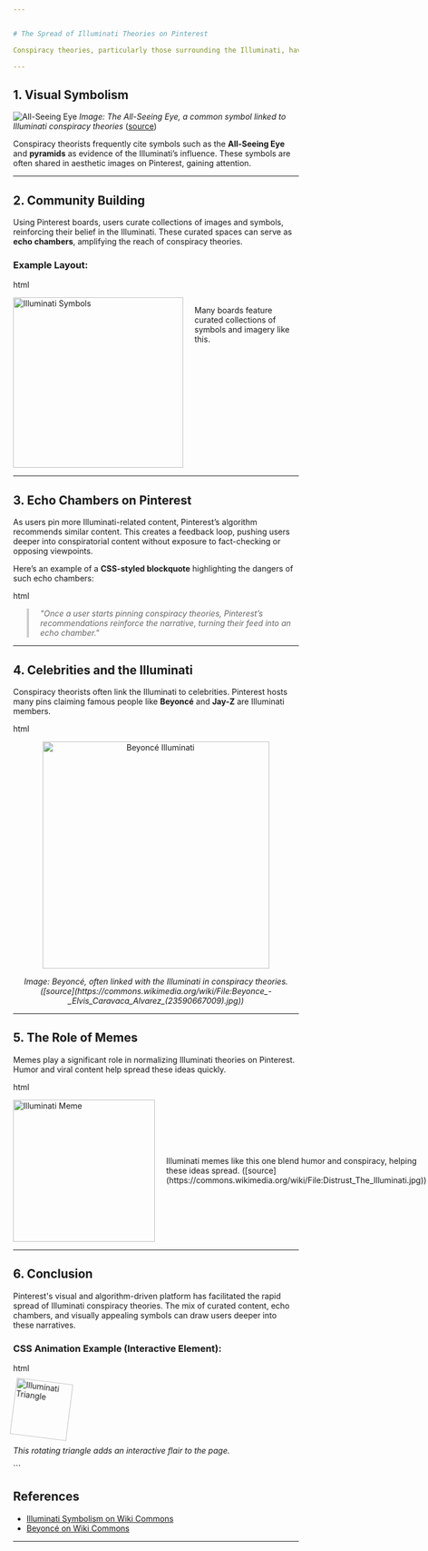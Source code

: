 ```yaml
---


# The Spread of Illuminati Theories on Pinterest

Conspiracy theories, particularly those surrounding the Illuminati, have found a unique place on Pinterest. This platform, known for its visual appeal, has allowed these theories to spread quickly due to its image-based nature.

---
```


## **1. Visual Symbolism**
![All-Seeing Eye](https://upload.wikimedia.org/wikipedia/commons/thumb/f/f5/Great_Seal_of_the_United_States_%28reverse%29.svg/1024px-Great_Seal_of_the_United_States_%28reverse%29.svg.png)
_Image: The All-Seeing Eye, a common symbol linked to Illuminati conspiracy theories_ ([source](https://commons.wikimedia.org/wiki/File:Great_Seal_of_the_United_States_(reverse).svg))

Conspiracy theorists frequently cite symbols such as the **All-Seeing Eye** and **pyramids** as evidence of the Illuminati’s influence. These symbols are often shared in aesthetic images on Pinterest, gaining attention.

---

## **2. Community Building**
Using Pinterest boards, users curate collections of images and symbols, reinforcing their belief in the Illuminati. These curated spaces can serve as **echo chambers**, amplifying the reach of conspiracy theories.

### Example Layout:
html
<div style="display: flex; justify-content: center;">
  <img src="https://upload.wikimedia.org/wikipedia/commons/thumb/a/a5/Montage_of_photos_of_American_Illuminati_symbols.jpg/640px-Montage_of_photos_of_American_Illuminati_symbols.jpg" alt="Illuminati Symbols" width="300" height="300" />
  <p style="padding-left: 20px;">Many boards feature curated collections of symbols and imagery like this.</p>
</div>

---

## **3. Echo Chambers on Pinterest**
As users pin more Illuminati-related content, Pinterest’s algorithm recommends similar content. This creates a feedback loop, pushing users deeper into conspiratorial content without exposure to fact-checking or opposing viewpoints.

Here’s an example of a **CSS-styled blockquote** highlighting the dangers of such echo chambers:

html
<style>
  blockquote {
    border-left: 4px solid #ccc;
    padding-left: 20px;
    color: #666;
    font-style: italic;
  }
</style>

<blockquote>
  "Once a user starts pinning conspiracy theories, Pinterest’s recommendations reinforce the narrative, turning their feed into an echo chamber."
</blockquote>

---

## **4. Celebrities and the Illuminati**

Conspiracy theorists often link the Illuminati to celebrities. Pinterest hosts many pins claiming famous people like **Beyoncé** and **Jay-Z** are Illuminati members.

html
<div style="text-align: center;">
  <img src="https://upload.wikimedia.org/wikipedia/commons/thumb/6/66/Beyonce_-_Elvis_Caravaca_Alvarez_%2823590667009%29.jpg/640px-Beyonce_-_Elvis_Caravaca_Alvarez_%2823590667009%29.jpg" alt="Beyoncé Illuminati" width="400">
  <p><em>Image: Beyoncé, often linked with the Illuminati in conspiracy theories. ([source](https://commons.wikimedia.org/wiki/File:Beyonce_-_Elvis_Caravaca_Alvarez_(23590667009).jpg))</em></p>
</div>

---

## **5. The Role of Memes**

Memes play a significant role in normalizing Illuminati theories on Pinterest. Humor and viral content help spread these ideas quickly.

html
<div style="display: flex; justify-content: space-between; align-items: center;">
  <img src="https://upload.wikimedia.org/wikipedia/commons/thumb/3/3b/Distrust_The_Illuminati.jpg/320px-Distrust_The_Illuminati.jpg" alt="Illuminati Meme" width="250" />
  <p style="padding-left: 20px;">Illuminati memes like this one blend humor and conspiracy, helping these ideas spread. ([source](https://commons.wikimedia.org/wiki/File:Distrust_The_Illuminati.jpg))</p>
</div>


---

## **6. Conclusion**

Pinterest's visual and algorithm-driven platform has facilitated the rapid spread of Illuminati conspiracy theories. The mix of curated content, echo chambers, and visually appealing symbols can draw users deeper into these narratives. 

### CSS Animation Example (Interactive Element):
html
<style>
  .illuminati-icon {
    display: inline-block;
    animation: rotate 5s linear infinite;
  }
  @keyframes rotate {
    from {
      transform: rotate(0deg);
    }
    to {
      transform: rotate(360deg);
    }
  }
</style>

<div class="illuminati-icon">
  <img src="https://upload.wikimedia.org/wikipedia/commons/thumb/6/6e/Illuminati_triangle_eye.jpg/320px-Illuminati_triangle_eye.jpg" alt="Illuminati Triangle" width="100">
</div>
<p><em>This rotating triangle adds an interactive flair to the page.</em></p>
```

## References
- [Illuminati Symbolism on Wiki Commons](https://commons.wikimedia.org/wiki/Category:Illuminati_symbols)
- [Beyoncé on Wiki Commons](https://commons.wikimedia.org/wiki/File:Beyonce_-_Elvis_Caravaca_Alvarez_(23590667009).jpg)

---